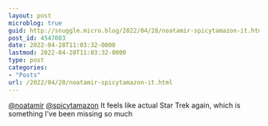 ```yaml
---
layout: post
microblog: true
guid: http://snuggle.micro.blog/2022/04/28/noatamir-spicytamazon-it.html
post_id: 4547083
date: 2022-04-28T11:03:32-0000
lastmod: 2022-04-28T11:03:32-0000
type: post
categories:
- "Posts"
url: /2022/04/28/noatamir-spicytamazon-it.html
---
```

<p><span class="h-card" translate="no"><a href="https://chaos.social/@noatamir" class="u-url mention">@<span>noatamir</span></a></span> <span class="h-card" translate="no"><a href="https://tech.lgbt/@spicytamazon" class="u-url mention">@<span>spicytamazon</span></a></span> It feels like actual Star Trek again, which is something I’ve been missing so much</p>
